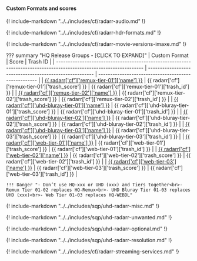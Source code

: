 #### Custom Formats and scores

{! include-markdown "../../includes/cf/radarr-audio.md" !}

{! include-markdown "../../includes/cf/radarr-hdr-formats.md" !}

{! include-markdown "../../includes/cf/radarr-movie-versions-imaxe.md" !}

??? summary "HQ Release Groups - [CLICK TO EXPAND]"
    | Custom Format                                                                                                       | Score                                                   | Trash ID                                             |
    | ------------------------------------------------------------------------------------------------------------------- | ------------------------------------------------------- | ---------------------------------------------------- |
    | [{{ radarr['cf']['remux-tier-01']['name'] }}](/Radarr/Radarr-collection-of-custom-formats/#remux-tier-01)           | {{ radarr['cf']['remux-tier-01']['trash_score'] }}      | {{ radarr['cf']['remux-tier-01']['trash_id'] }}      |
    | [{{ radarr['cf']['remux-tier-02']['name'] }}](/Radarr/Radarr-collection-of-custom-formats/#remux-tier-02)           | {{ radarr['cf']['remux-tier-02']['trash_score'] }}      | {{ radarr['cf']['remux-tier-02']['trash_id'] }}      |
    | [{{ radarr['cf']['uhd-bluray-tier-01']['name'] }}](/Radarr/Radarr-collection-of-custom-formats/#uhd-bluray-tier-01) | {{ radarr['cf']['uhd-bluray-tier-01']['trash_score'] }} | {{ radarr['cf']['uhd-bluray-tier-01']['trash_id'] }} |
    | [{{ radarr['cf']['uhd-bluray-tier-02']['name'] }}](/Radarr/Radarr-collection-of-custom-formats/#uhd-bluray-tier-02) | {{ radarr['cf']['uhd-bluray-tier-02']['trash_score'] }} | {{ radarr['cf']['uhd-bluray-tier-02']['trash_id'] }} |
    | [{{ radarr['cf']['uhd-bluray-tier-03']['name'] }}](/Radarr/Radarr-collection-of-custom-formats/#uhd-bluray-tier-03) | {{ radarr['cf']['uhd-bluray-tier-03']['trash_score'] }} | {{ radarr['cf']['uhd-bluray-tier-03']['trash_id'] }} |
    | [{{ radarr['cf']['web-tier-01']['name'] }}](/Radarr/Radarr-collection-of-custom-formats/#web-tier-01)               | {{ radarr['cf']['web-tier-01']['trash_score'] }}        | {{ radarr['cf']['web-tier-01']['trash_id'] }}        |
    | [{{ radarr['cf']['web-tier-02']['name'] }}](/Radarr/Radarr-collection-of-custom-formats/#web-tier-02)               | {{ radarr['cf']['web-tier-02']['trash_score'] }}        | {{ radarr['cf']['web-tier-02']['trash_id'] }}        |
    | [{{ radarr['cf']['web-tier-03']['name'] }}](/Radarr/Radarr-collection-of-custom-formats/#web-tier-03)               | {{ radarr['cf']['web-tier-03']['trash_score'] }}        | {{ radarr['cf']['web-tier-03']['trash_id'] }}        |

    !!! Danger "- Don’t use HQ-xxx or UHD (xxx) and Tiers together<br>- Remux Tier 01-02 replaces HQ-Remux<br>- UHD Bluray Tier 01-03 replaces UHD (xxx)<br>- Web Tier 01-03 replaces HQ-WEBDL"

{! include-markdown "../../includes/sqp/uhd-radarr-misc.md" !}

{! include-markdown "../../includes/sqp/uhd-radarr-unwanted.md" !}

{! include-markdown "../../includes/sqp/uhd-radarr-optional.md" !}

{! include-markdown "../../includes/sqp/uhd-radarr-resolution.md" !}

{! include-markdown "../../includes/cf/radarr-streaming-services.md" !}
